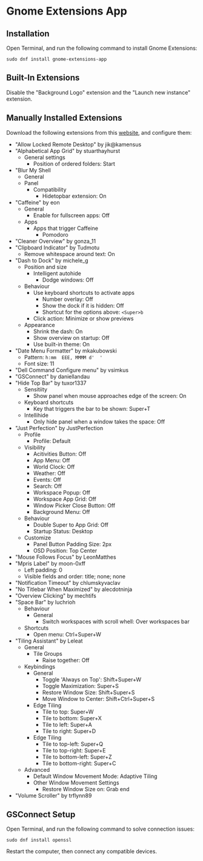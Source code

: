 # Gnome Extensions App

## Installation

Open Terminal, and run the following command to install Gnome Extensions:

```
sudo dnf install gnome-extensions-app
```

## Built-In Extensions

Disable the "Background Logo" extension and the "Launch new instance" extension.

## Manually Installed Extensions

Download the following extensions from this [website](https://extensions.gnome.org), and configure them:

- "Allow Locked Remote Desktop" by jik@kamensus
- "Alphabetical App Grid" by stuarthayhurst
	- General settings
		- Position of ordered folders: Start
- "Blur My Shell
    - General
    - Panel
        - Compatibility
            - Hidetopbar extension: On
- "Caffeine" by eon
	- General
		- Enable for fullscreen apps: Off
	- Apps
		- Apps that trigger Caffeine
			- Pomodoro
- "Cleaner Overview" by gonza_11
- "Clipboard Indicator" by Tudmotu
	- Remove whitespace around text: On
- "Dash to Dock" by michele_g
    - Position and size
        - Intelligent autohide
            - Dodge windows: Off
    - Behaviour
        - Use keyboard shortcuts to activate apps
            - Number overlay: Off
            - Show the dock if it is hidden: Off
            - Shortcut for the options above: `<Super>b`
        - Click action: Minimize or show previews
    - Appearance
        - Shrink the dash: On
        - Show overview on startup: Off
        - Use built-in theme: On    
- "Date Menu Formatter" by mkakubowski
	- Pattern: `h:mm  EEE, MMMM d'  '`
	- Font size: 11
- "Dell Command Configure menu" by vsimkus
- "GSConnect" by daniellandau
- "Hide Top Bar" by tuxor1337
    - Sensitiity
        - Show panel when mouse approaches edge of the screen: On
    - Keyboard shortcuts
        - Key that triggers the bar to be shown: Super+T
    - Intellihide
        - Only hide panel when a window takes the space: Off
- "Just Perfection" by JustPerfection
	- Profile
		- Profile: Default
	- Visibility
		- Acitivities Button: Off
		- App Menu: Off
		- World Clock:  Off
		- Weather: Off
		- Events: Off
		- Search: Off
		- Workspace Popup: Off
		- Workspace App Grid: Off
		- Window Picker Close Button: Off
		- Background Menu: Off
	- Behaviour
		- Double Super to App Grid: Off
		- Startup Status: Desktop
	- Customize
		- Panel Button Padding Size: 2px
		- OSD Position: Top Center
- "Mouse Follows Focus" by LeonMatthes
- "Mpris Label" by moon-0xff
    - Left padding: 0
    - Visible fields and order: title; none; none
- "Notification Timeout" by chlumskyvaclav
- "No Titlebar When Maximized" by alecdotninja
- "Overview Clicking" by mechtifs
- "Space Bar" by luchrioh
	- Behaviour
		- General
			- Switch workspaces with scroll whell: Over workspaces bar
	- Shortcuts
        - Open menu: Ctrl+Super+W
- "Tiling Assistant" by Leleat
	- General
		- Tile Groups
			- Raise together: Off
	- Keybindings
		- General
            - Toggle 'Always on Top': Shift+Super+W
            - Toggle Maximization: Super+S
            - Restore Window Size: Shift+Super+S
            - Move Window to Center: Shift+Ctrl+Super+S
		- Edge Tiling
			- Tile to top: Super+W
			- Tile to bottom: Super+X
			- Tile to left: Super+A
			- Tile to right: Super+D
		- Edge Tiling
			- Tile to top-left: Super+Q
			- Tile to top-right: Super+E
			- Tile to bottom-left: Super+Z
			- Tile to bottom-right: Super+C
    - Advanced
        - Default Window Movement Mode: Adaptive Tiling
        - Other Window Movement Settings
            - Restore Window Size on: Grab end
- "Volume Scroller" by trflynn89

## GSConnect Setup

Open Terminal, and run the following command to solve connection issues: 

```
sudo dnf install openssl
```

Restart the computer, then connect any compatible devices.
